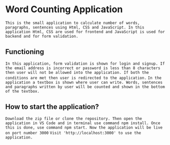 # Word Counting Application
`This is the small application to calculate number of words, paragraphs, sentences using Html, CSS and JavaScript. In this application Html, CSS are used for frontend and JavaScript is used for backend and for form validation. `

## Functioning
`In this application, form validation is shown for login and signup. If the email address is incorrect or password is less than 8 characters then user will not be allowed into the application. If both the conditions are met then user is redirected to the application.`
`In the application a textbox is shown where user can write. Words, sentences and paragraphs written by user will be counted and shown in the bottom of the textbox.`

## How to start the application? 
`Download the zip file or clone the repository.
Then open the application in VS Code and in terminal use command npm install.
Once this is done, use command npm start. Now the application will be live on port number 3000`
`Visit 'http://localhost:3000' to use the application.` 
